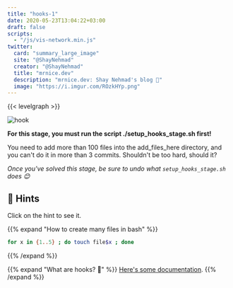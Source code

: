 ```yaml
---
title: "hooks-1"
date: 2020-05-23T13:04:22+03:00
draft: false
scripts: 
  - "/js/vis-network.min.js"
twitter:
  card: "summary_large_image"
  site: "@ShayNehmad"
  creator: "@ShayNehmad"
  title: "mrnice.dev"
  description: "mrnice.dev: Shay Nehmad's blog 🧔"
  image: "https://i.imgur.com/ROzkHYp.png"
---
```


{{< levelgraph >}}

![hook](https://media.giphy.com/media/sQESdTrVdURNu/giphy.gif "hook")

**For this stage, you must run the script ./setup_hooks_stage.sh first!**

You need to add more than 100 files into the add_files_here directory, and you can't do it in more than 3 commits. Shouldn't be too hard, should it?

*Once you've solved this stage, be sure to undo what `setup_hooks_stage.sh` does 😊*

## 🧩 Hints

Click on the hint to see it.

{{% expand "How to create many files in bash" %}}

```sh
for x in {1..5} ; do touch file$x ; done
```

{{% /expand %}}

{{% expand "What are hooks? 🎣" %}}
[Here's some documentation](https://git-scm.com/book/en/v2/Customizing-Git-Git-Hooks).
{{% /expand %}}
